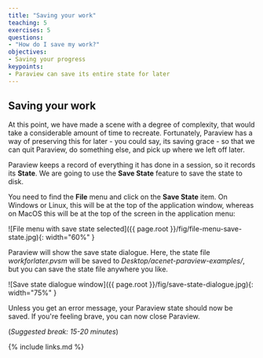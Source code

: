 ```yaml
---
title: "Saving your work"
teaching: 5
exercises: 5
questions:
- "How do I save my work?"
objectives:
- Saving your progress
keypoints:
- Paraview can save its entire state for later
---
```


## Saving your work

At this point, we have made a scene with a degree of complexity, that would
take a considerable amount of time to recreate. Fortunately, Paraview has
a way of preserving this for later - you could say, its saving grace - so
that we can quit Paraview, do something else, and pick up where we left off
later.

Paraview keeps a record of everything it has done in a session, so it records
its **State**. We are going to use the **Save State** feature to save the
state to disk.

You need to find the **File** menu and click on the **Save State** item. On
Windows or Linux, this will be at the top of the application window, whereas
on MacOS this will be at the top of the screen in the application menu:

![File menu with save state selected]({{ page.root }}/fig/file-menu-save-state.jpg){: width="60%" }

Paraview will show the save state dialogue. Here, the state file
*workforlater.pvsm* will be saved to *Desktop/acenet-paraview-examples/*, but
you can save the state file anywhere you like.

![Save state dialogue window]({{ page.root }}/fig/save-state-dialogue.jpg){: width="75%" }

Unless you get an error message, your Paraview state should now be saved.
If you're feeling brave, you can now close Paraview.

(*Suggested break: 15-20 minutes*)

{% include links.md %}
